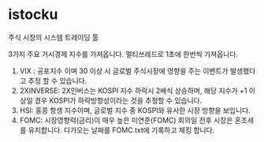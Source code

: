# istocku

주식 시장의 시스템 트레이딩 툴

3가지 주요 거시경제 지수를 가져옵니다. 멀티쓰레드로 1초에 한번씩 가져옵니다.

1) VIX : 공포지수 이며 30 이상 시 글로벌 주식시장에 영향을 주는 이벤트가 발생했다고 추정 할 수 있습니다.
2) 2XINVERSE: 2X인버스는 KOSPI 지수 하락시 2배식 상승하며, 해당 지수가 +1 이상일 경우 KOSPI가 하락방향성이라는 것을 추정할 수 있습니다.
3) HSI: 홍콩 항셍 지수이며, 글로벌 지수 중 KOSPI와 유사한 시장 방향을 보입니다. 
4) FOMC: 시장영향력(금리)이 매우 높은 미연준(FOMC) 회의일 전후 시장은 혼조세를 유지합니다. 다가오는 날짜를 FOMC.txt에 기록하고 체킹 합니다.
